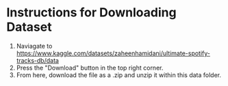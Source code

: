 # Instructions for Downloading Dataset

1. Naviagate to https://www.kaggle.com/datasets/zaheenhamidani/ultimate-spotify-tracks-db/data
2. Press the "Download" button in the top right corner.
3. From here, download the file as a .zip and unzip it within this data folder.
